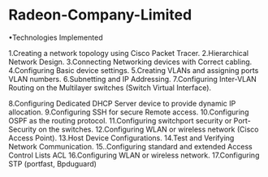 # Radeon-Company-Limited
•Technologies Implemented

1.Creating a network topology using Cisco Packet Tracer.
2.Hierarchical Network Design.
3.Connecting Networking devices with Correct cabling.
4.Configuring Basic device settings.
5.Creating VLANs and assigning ports VLAN numbers.
6.Subnetting and IP Addressing.
7.Configuring Inter-VLAN Routing on the Multilayer switches (Switch Virtual Interface).

8.Configuring Dedicated DHCP Server device to provide dynamic IP allocation.
9.Configuring SSH for secure Remote access.
10.Configuring OSPF as the routing protocol.
11.Configuring switchport security or Port-Security on the switches.
12.Configuring WLAN or wireless network (Cisco Access Point).
13.Host Device Configurations.
14.Test and Verifying Network Communication.
15..Configuring standard and extended Access Control Lists ACL
16.Configuring WLAN or wireless network.
17.Configuring STP (portfast, Bpduguard)

